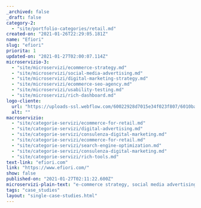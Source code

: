 ```yaml
---
_archived: false
_draft: false
category-2:
  - "site/portfolio-categories/retail.md"
created-on: "2021-01-26T22:29:05.181Z"
name: "Efiori"
slug: "efiori"
priorita: 1
updated-on: "2021-01-27T02:00:07.114Z"
microservizio-3:
  - "site/microservizi/ecommerce-strategy.md"
  - "site/microservizi/social-media-advertising.md"
  - "site/microservizi/digital-marketing-strategy.md"
  - "site/microservizi/ecommerce-seo-agency.md"
  - "site/microservizi/usability-testing.md"
  - "site/microservizi/rich-dashboard.md"
logo-cliente:
  url: "https://uploads-ssl.webflow.com/60022928d7015e34f023f807/6010bac2c0d3e645c1b3ccfc_600b407b69d1f4e6219af04a_efiori.png"
  alt: ""
macroservizio:
  - "site/categorie-servizi/ecommerce-for-retail.md"
  - "site/categorie-servizi/digital-advertising.md"
  - "site/categorie-servizi/consulenza-digital-marketing.md"
  - "site/categorie-servizi/ecommerce-for-retail.md"
  - "site/categorie-servizi/search-engine-optimization.md"
  - "site/categorie-servizi/consulenza-digital-marketing.md"
  - "site/categorie-servizi/rich-tools.md"
text-link: "efiori.com"
link: "https://www.efiori.com/"
show: false
published-on: "2021-01-27T02:11:22.600Z"
microservizi-plain-text: "e-commerce strategy, social media advertising, digital marketing strategy, SEO for e-commerce, usability testing, Rich dashboard"
tags: "case_studies"
layout: "single-case-studies.html"
---
```



